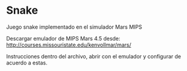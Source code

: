 # Snake
Juego snake implementado en el simulador Mars MIPS

Descargar emulador de MIPS Mars 4.5 desde:
http://courses.missouristate.edu/kenvollmar/mars/

Instrucciones dentro del archivo, abrir con el emulador y configurar de acuerdo a estas.

